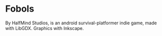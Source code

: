 Fobols
======

By HalfMind Studios, is an android survival-platformer indie game, made with LibGDX. Graphics with Inkscape.
